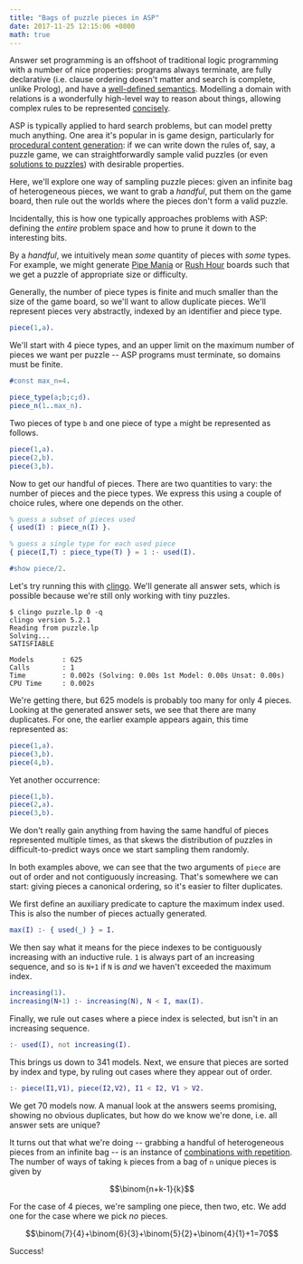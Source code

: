 ```yaml
---
title: "Bags of puzzle pieces in ASP"
date: 2017-11-25 12:15:06 +0800
math: true
---
```


Answer set programming is an offshoot of traditional logic programming with a number of nice properties: programs always terminate, are fully declarative (i.e. clause ordering doesn't matter and search is complete, unlike Prolog), and have a [well-defined semantics](https://en.wikipedia.org/wiki/Stable_model_semantics). Modelling a domain with relations is a wonderfully high-level way to reason about things, allowing complex rules to be represented [concisely](https://en.wikipedia.org/wiki/Answer_set_programming#Examples_of_ASP_programs).

ASP is typically applied to hard search problems, but can model pretty much anything. One area it's popular in is game design, particularly for [procedural content generation](https://adamsmith.as/papers/tciaig-asp4pcg.pdf): if we can write down the rules of, say, a puzzle game, we can straightforwardly sample valid puzzles (or even [solutions to puzzles](https://adamsmith.as/papers/fdg2013_shortcuts.pdf)) with desirable properties.

Here, we'll explore one way of sampling puzzle pieces: given an infinite bag of heterogeneous pieces, we want to grab a _handful_, put them on the game board, then rule out the worlds where the pieces don't form a valid puzzle.

Incidentally, this is how one typically approaches problems with ASP: defining the _entire_ problem space and how to prune it down to the interesting bits.

By a _handful_, we intuitively mean _some_ quantity of pieces with _some_ types. For example, we might generate [Pipe Mania](https://en.wikipedia.org/wiki/Pipe_Mania) or [Rush Hour](https://en.wikipedia.org/wiki/Rush_Hour_(puzzle)) boards such that we get a puzzle of appropriate size or difficulty.

Generally, the number of piece types is finite and much smaller than the size of the game board, so we'll want to allow duplicate pieces. We'll represent pieces very abstractly, indexed by an identifier and piece type.

```erlang
piece(1,a).
```

We'll start with 4 piece types, and an upper limit on the maximum number of pieces we want per puzzle -- ASP programs must terminate, so domains must be finite.

```erlang
#const max_n=4.

piece_type(a;b;c;d).
piece_n(1..max_n).
```

Two pieces of type `b` and one piece of type `a` might be represented as follows.

```erlang
piece(1,a).
piece(2,b).
piece(3,b).
```

Now to get our handful of pieces. There are two quantities to vary: the number of pieces and the piece types. We express this using a couple of choice rules, where one depends on the other.

```erlang
% guess a subset of pieces used
{ used(I) : piece_n(I) }.

% guess a single type for each used piece
{ piece(I,T) : piece_type(T) } = 1 :- used(I).

#show piece/2.
```

Let's try running this with [clingo](https://potassco.org/clingo/run/). We'll generate all answer sets, which is possible because we're still only working with tiny puzzles.

```
$ clingo puzzle.lp 0 -q
clingo version 5.2.1
Reading from puzzle.lp
Solving...
SATISFIABLE

Models       : 625
Calls        : 1
Time         : 0.002s (Solving: 0.00s 1st Model: 0.00s Unsat: 0.00s)
CPU Time     : 0.002s
```

We're getting there, but 625 models is probably too many for only 4 pieces. Looking at the generated answer sets, we see that there are many duplicates. For one, the earlier example appears again, this time represented as:

```erlang
piece(1,a).
piece(3,b).
piece(4,b).
```

Yet another occurrence:

```erlang
piece(1,b).
piece(2,a).
piece(3,b).
```

We don't really gain anything from having the same handful of pieces represented multiple times, as that skews the distribution of puzzles in difficult-to-predict ways once we start sampling them randomly.

In both examples above, we can see that the two arguments of `piece` are out of order and not contiguously increasing. That's somewhere we can start: giving pieces a canonical ordering, so it's easier to filter duplicates.

We first define an auxiliary predicate to capture the maximum index used. This is also the number of pieces actually generated.

```erlang
max(I) :- { used(_) } = I.
```

We then say what it means for the piece indexes to be contiguously increasing with an inductive rule. `1` is always part of an increasing sequence, and so is `N+1` if `N` is _and_ we haven't exceeded the maximum index.

```erlang
increasing(1).
increasing(N+1) :- increasing(N), N < I, max(I).
```

Finally, we rule out cases where a piece index is selected, but isn't in an increasing sequence.

```erlang
:- used(I), not increasing(I).
```

This brings us down to 341 models. Next, we ensure that pieces are sorted by index and type, by ruling out cases where they appear out of order.

```erlang
:- piece(I1,V1), piece(I2,V2), I1 < I2, V1 > V2.
```

We get 70 models now. A manual look at the answers seems promising, showing no obvious duplicates, but how do we know we're done, i.e. all answer sets are unique?

It turns out that what we're doing -- grabbing a handful of heterogeneous pieces from an infinite bag -- is an instance of [combinations with repetition](https://en.wikipedia.org/wiki/Combination#Number_of_combinations_with_repetition). The number of ways of taking `k` pieces from a bag of `n` unique pieces is given by

$$\binom{n+k-1}{k}$$

For the case of 4 pieces, we're sampling one piece, then two, etc. We add one for the case where we pick _no_ pieces.

$$\binom{7}{4}+\binom{6}{3}+\binom{5}{2}+\binom{4}{1}+1=70$$

Success!

